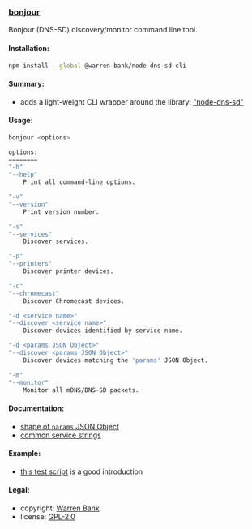 ### [bonjour](https://github.com/warren-bank/node-dns-sd-cli)

Bonjour (DNS-SD) discovery/monitor command line tool.

#### Installation:

```bash
npm install --global @warren-bank/node-dns-sd-cli
```

#### Summary:

* adds a light-weight CLI wrapper around the library: ["node-dns-sd"](https://github.com/futomi/node-dns-sd)

#### Usage:

```bash
bonjour <options>

options:
========
"-h"
"--help"
    Print all command-line options.

"-v"
"--version"
    Print version number.

"-s"
"--services"
    Discover services.

"-p"
"--printers"
    Discover printer devices.

"-c"
"--chromecast"
    Discover Chromecast devices.

"-d <service name>"
"--discover <service name>"
    Discover devices identified by service name.

"-d <params JSON Object>"
"--discover <params JSON Object>"
    Discover devices matching the 'params' JSON Object.

"-m"
"--monitor"
    Monitor all mDNS/DNS-SD packets.
```

#### Documentation:

* [shape of `params` JSON Object](https://github.com/futomi/node-dns-sd#DnsSd-discover-method)
* [common service strings](common-service-strings.md)

#### Example:

* [this test script](https://github.com/warren-bank/node-dns-sd-cli/blob/master/tests/run.sh) is a good introduction

#### Legal:

* copyright: [Warren Bank](https://github.com/warren-bank)
* license: [GPL-2.0](https://www.gnu.org/licenses/old-licenses/gpl-2.0.txt)
